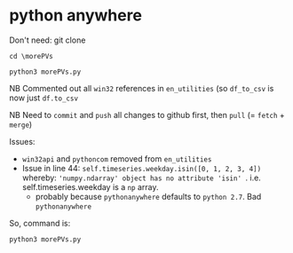 # python anywhere

 Don't need: git clone <repository URL>

`cd \morePVs `

`python3 morePVs.py`

NB Commented out all `win32` references in `en_utilities` (so `df_to_csv` is now just `df.to_csv`

NB Need to `commit` and `push` all changes to github first, then `pull` (= `fetch` + `merge`)

Issues:

* `win32api` and `pythoncom` removed from `en_utilities`
* Issue in line 44: `self.timeseries.weekday.isin([0, 1, 2, 3, 4])`  whereby: `'numpy.ndarray' object has no attribute 'isin' `. i.e. self.timeseries.weekday is a `np` array. 
  * probably because `pythonanywhere` defaults to `python 2.7`. Bad `pythonanywhere`

So, command is:

`python3 morePVs.py`

 